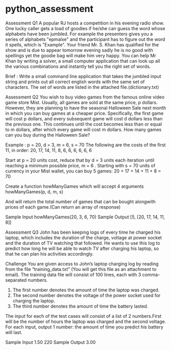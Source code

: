 # python_assessment
Assessment Q1 
A popular RJ hosts a competition in his evening radio show. One lucky caller gets a load of goodies if he/she can guess the word 
whose alphabets have been jumbled. For example the presenters gives you a series of alphabets "epmalxe" and the participant has to figure out the word it
spells, which is "Example". Your friend Mr. S. Khan has qualified for the show and is due to appear tomorrow
evening sadly he is no good with spellings yet the goodie bag will make him very happy. 
You can help Mr Khan by writing a solver, a small computer application that can look up all the various combinations and instantly tell you the right set of words.

Brief : 
Write a small command line application that takes the jumbled input string and prints out all correct english words with the same set of characters. The set of
words are listed in the attached file.(dictionary.txt)

Assessment Q2
You wish to buy video games from the famous online video game store Mist. Usually, all games are sold at the same price, p dollars. However, they are planning to
have the seasonal Halloween Sale next month in which you can buy games at a cheaper price. Specifically, the first game will cost p dollars, and every subsequent
game will cost d dollars less than the previous one. This continues until the cost becomes less than or equal to m dollars, after which every game will cost m dollars.
How many games can you buy during the Halloween Sale?

Example :
p = 20, d = 3, m = 6, s = 70
The following are the costs of the first 11, in order:
20, 17, 14, 11, 8, 6, 6, 6, 6, 6, 6

Start at p = 20 units cost, reduce that by d = 3 units each iteration until reaching a
minimum possible price, m = 6 . Starting with s = 70 units of currency in your Mist
wallet, you can buy 5 games:
20 + 17 + 14 + 11 + 8 = 70

Create a function howManyGames which will accept 4 arguments
howManyGames(p, d, m, s)

And will return the total number of games that can be bought alongwith prices of each game.(Can return an array of response)

Sample Input
howManyGames(20, 3, 6, 70)
Sample Output
[5, [20, 17, 14, 11, 8]]

Assessment Q3
John has been keeping logs of every time he charged his laptop, which includes the duration of the charge, voltage at power socket and the duration of TV watching that
followed. He wants to use this log to predict how long he will be able to watch TV after charging his laptop, so that he can plan his activities accordingly.

Challenge
You are given access to John’s laptop charging log by reading from the file “training_data.txt” 
(You will get this file as an attachment to email). The training data file will consist of 100 lines, each with 3 comma-separated numbers.
1. The first number denotes the amount of time the laptop was charged.
2. The second number denotes the voltage of the power socket used for charging the
laptop.
3. The third number denotes the amount of time the battery lasted.

The input for each of the test cases will consist of a list of 2 numbers.First will be the number of hours the laptop was charged and the second voltage.
For each input, output 1 number: the amount of time you predict his battery will last.

Sample Input
1.50 220
Sample Output
3.00
